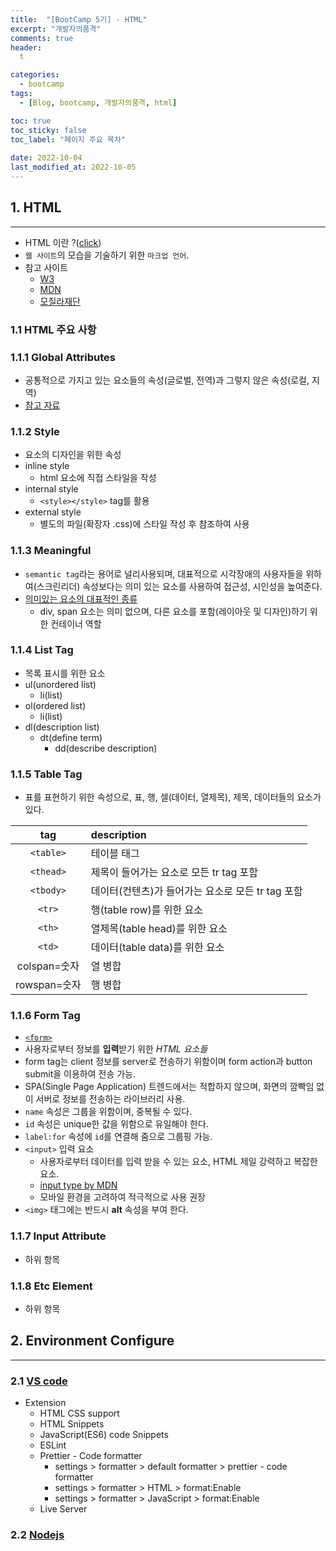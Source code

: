 ```yaml
---
title:  "[BootCamp 5기] - HTML"
excerpt: "개발자의품격"
comments: true
header:
  t

categories:
  - bootcamp
tags:
  - [Blog, bootcamp, 개발자의품격, html]

toc: true
toc_sticky: false
toc_label: "페이지 주요 목차" 
 
date: 2022-10-04
last_modified_at: 2022-10-05
---
```


<!-- <img src="../../assets/images/posts/bootcamp005/개발자의품격001.png" width="100%"/> -->

## 1. HTML
---
- HTML 이란 ?([click](https://namu.wiki/w/HTML))
- `웹 사이트`의 모습을 기술하기 위한 `마크업 언어`.
- 참고 사이트
  - [W3](https://www.w3.org/)
  - [MDN](https://developer.mozilla.org/ko/)
  - [모질라재단](https://namu.wiki/w/%EB%AA%A8%EC%A7%88%EB%9D%BC%20%EC%9E%AC%EB%8B%A8)

### 1.1 HTML 주요 사항

### 1.1.1 Global Attributes

- 공통적으로 가지고 있는 요소들의 속성(글로벌, 전역)과 그렇지 않은 속성(로컬, 지역)
- [참고 자료](https://developer.mozilla.org/ko/docs/Web/HTML/Global_attributes)

### 1.1.2 Style

- 요소의 디자인을 위한 속성
- inline style
  - html 요소에 직접 스타일을 작성
- internal style
  - ```<style></style>``` tag를 활용
- external style
  - 별도의 파일(확장자 .css)에 스타일 작성 후 참조하여 사용

### 1.1.3 Meaningful

- `semantic tag`라는 용어로 널리사용되며, 대표적으로 시각장애의 사용자들을 위하여(스크린리더) 속성보다는 의미 있는 요소를 사용하여 접근성, 시인성을 높여준다. 
- [의미있는 요소의 대표적인 종류](https://developer.mozilla.org/ko/docs/Glossary/Semantics)
  - div, span 요소는 의미 없으며, 다른 요소를 포함(레이아웃 및 디자인)하기 위한 컨테이너 역할

### 1.1.4 List Tag

- 목록 표시를 위한 요소
- ul(unordered list)
  - li(list)
- ol(ordered list)
  - li(list)
- dl(description list)
  - dt(define term)
    - dd(describe description)

### 1.1.5 Table Tag

- 표를 표현하기 위한 속성으로, 표, 행, 셀(데이터, 열제목), 제목, 데이터들의 요소가 있다.

|     tag      | description                                       |
| :----------: | :------------------------------------------------ |
|  `<table>`   | 테이블 태그                                       |
|  `<thead>`   | 제목이 들어가는 요소로 모든 tr tag 포함           |
|  `<tbody>`   | 데이터(컨텐츠)가 들어가는 요소로 모든 tr tag 포함 |
|    `<tr>`    | 행(table row)를 위한 요소                         |
|    `<th>`    | 열제목(table head)를 위한 요소                    |
|    `<td>`    | 데이터(table data)를 위한 요소                    |
| colspan=숫자 | 열 병합                                           |
| rowspan=숫자 | 행 병합                                           |

### 1.1.6 Form Tag

- [`<form>`](https://developer.mozilla.org/ko/docs/Web/HTML/Element/form)
- 사용자로부터 정보를 **입력**받기 위한 *HTML 요소들*
- form tag는 client 정보를 server로 전송하기 위함이며 form action과 button submit을 이용하여 전송 가능.
- SPA(Single Page Application) 트렌드에서는 적합하지 않으며, 화면의 깜빡임 없이 서버로 정보를 전송하는 라이브러리 사용.
- `name` 속성은 그룹을 위함이며, 중복될 수 있다.
- `id` 속성은 unique한 값을 위함으로 유일해야 한다.
- `label:for` 속성에 `id`를 연결해 줌으로 그룹핑 가능.
- `<input>` 입력 요소
  - 사용자로부터 데이터를 입력 받을 수 있는 요소, HTML 제일 강력하고 복잡한 요소.
  - [input type by MDN](https://developer.mozilla.org/ko/docs/Web/HTML/Element/Input)
  - 모바일 환경을 고려하여 적극적으로 사용 권장
- `<img>` 태그에는 반드시 **alt** 속성을 부여 한다.
  
### 1.1.7 Input Attribute

- 하위 항목

### 1.1.8 Etc Element

- 하위 항목

## 2. Environment Configure
---
### 2.1 [VS code](https://code.visualstudio.com/)

- Extension
  - HTML CSS support
  - HTML Snippets
  - JavaScript(ES6) code Snippets
  - ESLint
  - Prettier - Code formatter
    - settings > formatter > default formatter > prettier - code formatter
    - settings > formatter > HTML > format:Enable
    - settings > formatter > JavaScript > format:Enable
  - Live Server

### 2.2 [Nodejs](https://nodejs.org/en/)
